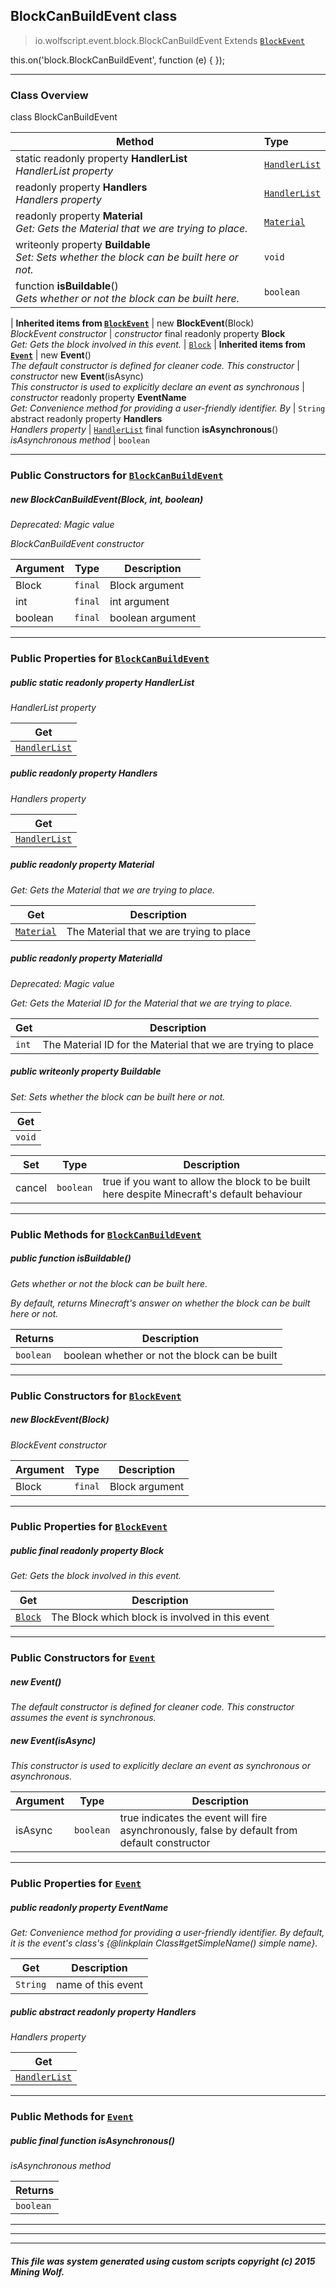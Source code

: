 ## BlockCanBuildEvent __class__

>io.wolfscript.event.block.BlockCanBuildEvent
>Extends [`BlockEvent`](BlockEvent.md)

this.on('block.BlockCanBuildEvent', function (e) { });

---

### Class Overview

class BlockCanBuildEvent

Method | Type   
--- | :--- 
static readonly property __HandlerList__ <br> _HandlerList property_ | [`HandlerList`](../HandlerList.md)
 readonly property __Handlers__ <br> _Handlers property_ | [`HandlerList`](../HandlerList.md)
 readonly property __Material__ <br> _Get: Gets the Material that we are trying to place._ | [`Material`](../../Material.md)
 writeonly property __Buildable__ <br> _Set: Sets whether the block can be built here or not._ | `void`
 function __isBuildable__() <br> _Gets whether or not the block can be built here._ | `boolean`
 |
__Inherited items from [`BlockEvent`](BlockEvent.md)__ |
new __BlockEvent__(Block) <br> _BlockEvent constructor_ | _constructor_
final readonly property __Block__ <br> _Get: Gets the block involved in this event._ | [`Block`](../../block/Block.md)
 |
__Inherited items from [`Event`](../Event.md)__ |
new __Event__() <br> _The default constructor is defined for cleaner code. This constructor_ | _constructor_
new __Event__(isAsync) <br> _This constructor is used to explicitly declare an event as synchronous_ | _constructor_
 readonly property __EventName__ <br> _Get: Convenience method for providing a user-friendly identifier. By_ | `String`
abstract readonly property __Handlers__ <br> _Handlers property_ | [`HandlerList`](../HandlerList.md)
final function __isAsynchronous__() <br> _isAsynchronous method_ | `boolean`







---

### Public Constructors for [`BlockCanBuildEvent`](BlockCanBuildEvent.md)

##### <a id='blockcanbuildevent'></a>new __BlockCanBuildEvent__(Block, int, boolean) 
_Deprecated: Magic value_

_BlockCanBuildEvent constructor_

Argument | Type | Description  
--- | --- | --- 
Block | `final` | Block argument
int | `final` | int argument
boolean | `final` | boolean argument

---

### Public Properties for [`BlockCanBuildEvent`](BlockCanBuildEvent.md)

##### <a id='handlerlist'></a>public static readonly property __HandlerList__

_HandlerList property_

Get | 
--- | 
[`HandlerList`](../HandlerList.md) |



##### <a id='handlers'></a>public  readonly property __Handlers__

_Handlers property_

Get | 
--- | 
[`HandlerList`](../HandlerList.md) |



##### <a id='material'></a>public  readonly property __Material__

_Get: Gets the Material that we are trying to place._

Get | Description
--- | --- 
[`Material`](../../Material.md) | The Material that we are trying to place



##### <a id='materialid'></a>public  readonly property __MaterialId__
_Deprecated: Magic value_

_Get: Gets the Material ID for the Material that we are trying to place._

Get | Description
--- | --- 
`int` | The Material ID for the Material that we are trying to place



##### <a id='buildable'></a>public  writeonly property __Buildable__

_Set: Sets whether the block can be built here or not._

Get | 
--- | 
`void` |

Set | Type | Description  
--- | --- | --- 
cancel | `boolean` | true if you want to allow the block to be built here despite Minecraft's default behaviour


---

### Public Methods for [`BlockCanBuildEvent`](BlockCanBuildEvent.md)

##### <a id='isbuildable'></a>public  function __isBuildable__()

_Gets whether or not the block can be built here. <p> By default, returns Minecraft's answer on whether the block can be built here or not._

Returns | Description
--- | --- 
`boolean` | boolean whether or not the block can be built


---
### Public Constructors for [`BlockEvent`](BlockEvent.md)

##### <a id='blockevent'></a>new __BlockEvent__(Block) 

_BlockEvent constructor_

Argument | Type | Description  
--- | --- | --- 
Block | `final` | Block argument

---

### Public Properties for [`BlockEvent`](BlockEvent.md)

##### <a id='block'></a>public final readonly property __Block__

_Get: Gets the block involved in this event._

Get | Description
--- | --- 
[`Block`](../../block/Block.md) | The Block which block is involved in this event



---
### Public Constructors for [`Event`](../Event.md)

##### <a id='event'></a>new __Event__() 

_The default constructor is defined for cleaner code. This constructor assumes the event is synchronous._


##### <a id='event'></a>new __Event__(isAsync) 

_This constructor is used to explicitly declare an event as synchronous or asynchronous._

Argument | Type | Description  
--- | --- | --- 
isAsync | `boolean` | true indicates the event will fire asynchronously, false by default from default constructor

---

### Public Properties for [`Event`](../Event.md)

##### <a id='eventname'></a>public  readonly property __EventName__

_Get: Convenience method for providing a user-friendly identifier. By default, it is the event's class's {@linkplain Class#getSimpleName() simple name}._

Get | Description
--- | --- 
`String` | name of this event



##### <a id='handlers'></a>public abstract readonly property __Handlers__

_Handlers property_

Get | 
--- | 
[`HandlerList`](../HandlerList.md) |



---

### Public Methods for [`Event`](../Event.md)

##### <a id='isasynchronous'></a>public final function __isAsynchronous__()

_isAsynchronous method_

Returns | 
--- | 
`boolean` |


---


---


---


##### This file was system generated using custom scripts copyright (c) 2015 Mining Wolf.
	


